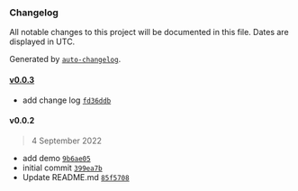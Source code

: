 ### Changelog

All notable changes to this project will be documented in this file. Dates are displayed in UTC.

Generated by [`auto-changelog`](https://github.com/CookPete/auto-changelog).

#### [v0.0.3](https://github.com/tuvia-r/lightwaight-xlsx-file-parser/compare/v0.0.2...v0.0.3)

- add change log [`fd36ddb`](https://github.com/tuvia-r/lightwaight-xlsx-file-parser/commit/fd36ddb5ac90bac75074df33a638a416189a5d90)

#### v0.0.2

> 4 September 2022

- add demo [`9b6ae05`](https://github.com/tuvia-r/lightwaight-xlsx-file-parser/commit/9b6ae053885ccf4ad1325e90c5a11342abefab09)
- initial commit [`399ea7b`](https://github.com/tuvia-r/lightwaight-xlsx-file-parser/commit/399ea7ba071a559d5aee5effae7b63eb4ccec835)
- Update README.md [`85f5708`](https://github.com/tuvia-r/lightwaight-xlsx-file-parser/commit/85f570811d19476cf46f6ccbb36eebd64ee55568)
